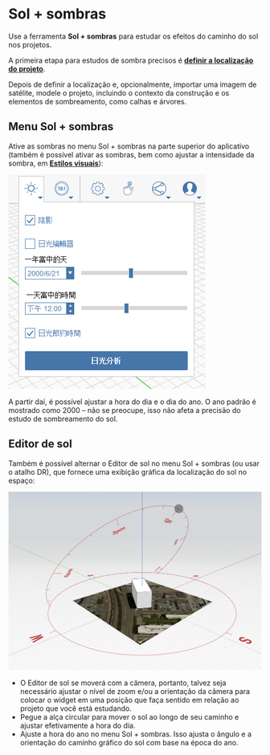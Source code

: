 # Sol + sombras

Use a ferramenta **Sol + sombras** para estudar os efeitos do caminho do sol nos projetos.

A primeira etapa para estudos de sombra precisos é [**definir a localização do projeto**](setting-location.md).

Depois de definir a localização e, opcionalmente, importar uma imagem de satélite, modele o projeto, incluindo o contexto da construção e os elementos de sombreamento, como calhas e árvores.

## Menu Sol + sombras

Ative as sombras no menu Sol + sombras na parte superior do aplicativo (também é possível ativar as sombras, bem como ajustar a intensidade da sombra, em [**Estilos visuais**](../formit-introduction/tool-bars.md)):

![](../.gitbook/assets/sun-+-shadows.png)

A partir daí, é possível ajustar a hora do dia e o dia do ano. O ano padrão é mostrado como 2000 – não se preocupe, isso não afeta a precisão do estudo de sombreamento do sol.

## Editor de sol

Também é possível alternar o Editor de sol no menu Sol + sombras (ou usar o atalho DR), que fornece uma exibição gráfica da localização do sol no espaço:

![](../.gitbook/assets/sun-editor.PNG)

* O Editor de sol se moverá com a câmera, portanto, talvez seja necessário ajustar o nível de zoom e/ou a orientação da câmera para colocar o widget em uma posição que faça sentido em relação ao projeto que você está estudando.
* Pegue a alça circular para mover o sol ao longo de seu caminho e ajustar efetivamente a hora do dia.
* Ajuste a hora do ano no menu Sol + sombras. Isso ajusta o ângulo e a orientação do caminho gráfico do sol com base na época do ano.
